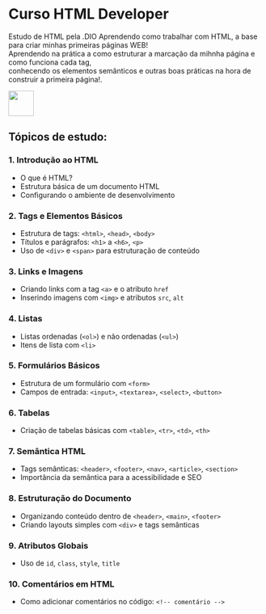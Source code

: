 # Curso HTML Developer
Estudo de HTML pela .DIO
Aprendendo como trabalhar com HTML, a base para criar minhas primeiras páginas WEB!<br>
Aprendendo na prática a como estruturar a marcação da mihnha página e como funciona cada tag,<br>
conhecendo os elementos semânticos e outras boas práticas na hora de construir a primeira página!.


<img width="50" height="50" src="https://cdn.jsdelivr.net/gh/devicons/devicon@latest/icons/html5/html5-original.svg"/>


## Tópicos de estudo:

### 1. Introdução ao HTML
- O que é HTML?
- Estrutura básica de um documento HTML
- Configurando o ambiente de desenvolvimento

### 2. Tags e Elementos Básicos
- Estrutura de tags: `<html>`, `<head>`, `<body>`
- Títulos e parágrafos: `<h1>` a `<h6>`, `<p>`
- Uso de `<div>` e `<span>` para estruturação de conteúdo

### 3. Links e Imagens
- Criando links com a tag `<a>` e o atributo `href`
- Inserindo imagens com `<img>` e atributos `src`, `alt`

### 4. Listas
- Listas ordenadas (`<ol>`) e não ordenadas (`<ul>`)
- Itens de lista com `<li>`

### 5. Formulários Básicos
- Estrutura de um formulário com `<form>`
- Campos de entrada: `<input>`, `<textarea>`, `<select>`, `<button>`

### 6. Tabelas
- Criação de tabelas básicas com `<table>`, `<tr>`, `<td>`, `<th>`

### 7. Semântica HTML
- Tags semânticas: `<header>`, `<footer>`, `<nav>`, `<article>`, `<section>`
- Importância da semântica para a acessibilidade e SEO

### 8. Estruturação do Documento
- Organizando conteúdo dentro de `<header>`, `<main>`, `<footer>`
- Criando layouts simples com `<div>` e tags semânticas

### 9. Atributos Globais
- Uso de `id`, `class`, `style`, `title`

### 10. Comentários em HTML
- Como adicionar comentários no código: `<!-- comentário -->`
